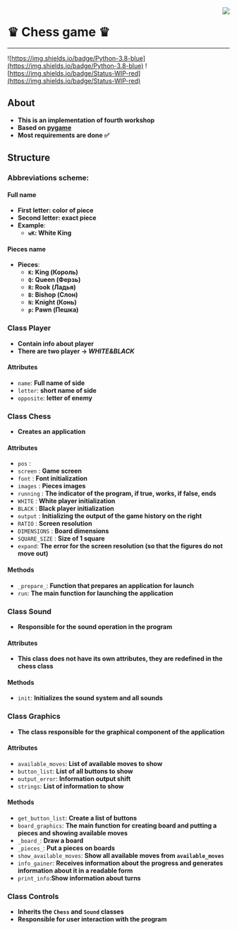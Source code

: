 <img src="https://cdn1.iconfinder.com/data/icons/filled-line-christmas-icons/75/_deer-256.png" align="right"/>


# ♛ Chess game ♛
____
![https://img.shields.io/badge/Python-3.8-blue](https://img.shields.io/badge/Python-3.8-blue)
![https://img.shields.io/badge/Status-WIP-red](https://img.shields.io/badge/Status-WIP-red)

## About
* **This is an implementation of fourth workshop**
* **Based on [pygame](https://www.pygame.org/)**
* **Most requirements are done ✅**

## Structure
### Abbreviations scheme:
#### Full name
* **First letter: color of piece**
* **Second letter: exact piece**
* **Example**:
    * **`wK`: White King**

#### Pieces name
* **Pieces**:
    * **`K`: King (Король)**
    * **`Q`: Queen (Ферзь)**
    * **`R`: Rook (Ладья)**
    * **`B`: Bishop (Слон)**
    * **`N`: Knight (Конь)**
    * **`p`: Pawn (Пешка)**

### Class Player

* **Contain info about player**
* **There are two player -> _WHITE&BLACK_**  
#### Attributes
* `name`: **Full name of side**
* `letter`: **short name of side**
* `opposite`: **letter of enemy**

### Class Chess
* **Creates an application**
#### Attributes
* `pos` :
* `screen` : **Game screen**
* `font` : **Font initialization**
* `images` : **Pieces images**
* `running` : **The indicator of the program, if true, works, if false, ends**
* `WHITE` : **White player initialization**
* `BLACK` : **Black player initialization**
* `output` : ****Initializing the output of the game history on the right****
* `RATIO` : **Screen resolution**
* `DIMENSIONS` : **Board dimensions**
* `SQUARE_SIZE` : **Size of 1 square**
* `expand`: **The error for the screen resolution (so that the figures do not move out)**

#### Methods
* `_prepare_`: **Function that prepares an application for launch**
* `run`: **The main function for launching the application**

### Class Sound
* **Responsible for the sound operation in the program**

#### Attributes
* **This class does not have its own attributes, they are redefined in the chess class**

#### Methods
* `init`: **Initializes the sound system and all sounds**

### Class Graphics
* **The class responsible for the graphical component of the application**

#### Attributes
* `available_moves`: **List of available moves to show**
* `button_list`: **List of all buttons to show**
* `output_error`: **Information output shift** 
* `strings`: **List of information to show**

#### Methods
* `get_button_list`: **Create a list of buttons**
* `board_graphics`: **The main function for creating board and putting a pieces and showing available moves**
* `_board_`: **Draw a board**
* `_pieces_`: **Put a pieces on boards**
* `show_available_moves`: **Show all available moves from `available_moves`**
* `info_gainer`: **Receives information about the progress and generates information about it in a readable form**
* `print_info`:**Show information about turns**

### Class Controls
* **Inherits the `Chess` and `Sound` classes**
* **Responsible for user interaction with the program**
